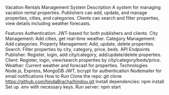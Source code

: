 Vacation Rentals Management System
Description
A system for managing vacation rental properties. Publishers can add, update, and manage properties, cities, and categories. Clients can search and filter properties, view details including weather forecasts.

Features
Authentication: JWT-based for both publishers and clients.
City Management: Add cities, get real-time weather.
Category Management: Add categories.
Property Management: Add, update, delete properties.
Search: Filter properties by city, category, price, beds.
API Endpoints
Publisher: Register, login, add city/category, add/update/delete properties.
Client: Register, login, view/search properties by city/category/beds/price.
Weather: Current weather and forecast for properties.
Technologies
Node.js, Express, MongoDB
JWT, bcrypt for authentication
Nodemailer for email notifications
How to Run
Clone the repo:
git clone https://github.com/hindaBracha/hindou.git
Install dependencies:
npm install
Set up .env with necessary keys.
Run server:
npm start
